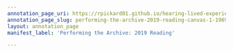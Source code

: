 ```yaml
---
annotation_page_uri: https://rpickard01.github.io/hearing-lived-experience-daphne-marlatt/annotations/performing-the-archive-2019-reading-canvas-1-1969.json
annotation_page_slug: performing-the-archive-2019-reading-canvas-1-1969
layout: annotation_page
manifest_label: 'Performing the Archive: 2019 Reading'

---
```

